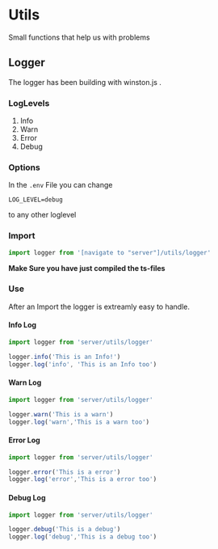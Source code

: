 # Utils

Small functions that help us with problems

## Logger

The logger has been building with winston.js .

### LogLevels

1. Info
2. Warn
3. Error
4. Debug

### Options

In the `.env` File you can change

```
LOG_LEVEL=debug
```

to any other loglevel

### Import

```ts
import logger from '[navigate to "server"]/utils/logger'
```

**Make Sure you have just compiled the ts-files**

### Use

After an Import the logger is extreamly easy to handle.

#### Info Log

```ts
import logger from 'server/utils/logger'

logger.info('This is an Info!')
logger.log('info', 'This is an Info too')
```
#### Warn Log

```ts
import logger from 'server/utils/logger'

logger.warn('This is a warn')
logger.log('warn','This is a warn too')
```
#### Error Log

```ts
import logger from 'server/utils/logger'

logger.error('This is a error')
logger.log('error','This is a error too')
```

#### Debug Log

```ts
import logger from 'server/utils/logger'

logger.debug('This is a debug')
logger.log('debug','This is a debug too')
```
